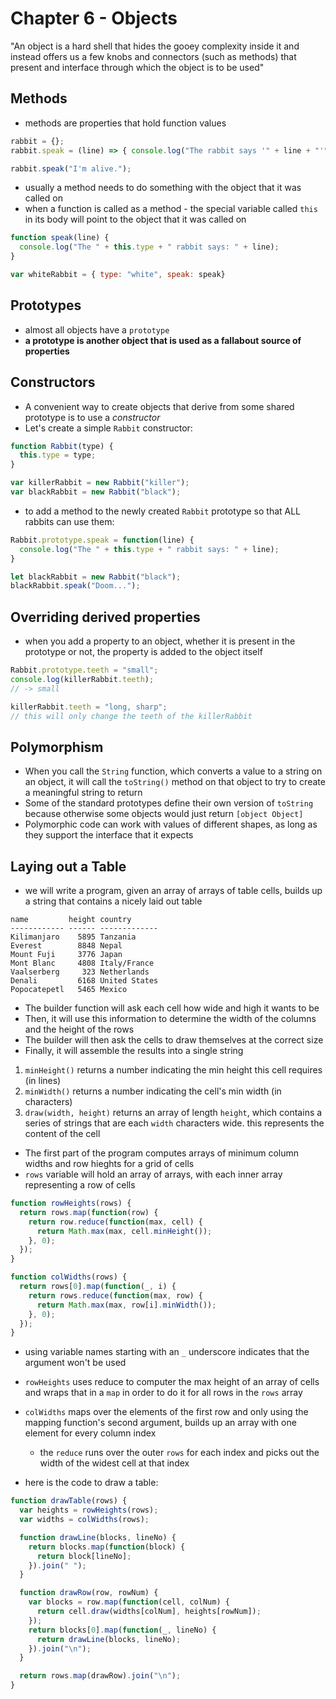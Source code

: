 # Chapter 6 - Objects
"An object is a hard shell that hides the gooey complexity inside it and instead offers us a few knobs and connectors (such as methods) that present and interface through which the object is to be used"

## Methods
* methods are properties that hold function values

```js
rabbit = {};
rabbit.speak = (line) => { console.log("The rabbit says '" + line + "'") };

rabbit.speak("I'm alive.");
```

* usually a method needs to do something with the object that it was called on
* when a function is called as a method - the special variable called `this` in its body will point to the object that it was called on

```js
function speak(line) {
  console.log("The " + this.type + " rabbit says: " + line);
}

var whiteRabbit = { type: "white", speak: speak}
```

## Prototypes
* almost all objects have a `prototype`
* __a prototype is another object that is used as a fallabout source of properties__

## Constructors
* A convenient way to create objects that derive from some shared prototype is to use a *constructor*
* Let's create a simple `Rabbit` constructor:

```js
function Rabbit(type) {
  this.type = type;
}

var killerRabbit = new Rabbit("killer");
var blackRabbit = new Rabbit("black");
```

* to add a method to the newly created `Rabbit` prototype so that ALL rabbits can use them:

```js
Rabbit.prototype.speak = function(line) {
  console.log("The " + this.type + " rabbit says: " + line);
}

let blackRabbit = new Rabbit("black");
blackRabbit.speak("Doom...");
```

## Overriding derived properties

* when you add a property to an object, whether it is present in the prototype or not, the property is added to the object itself

```js
Rabbit.prototype.teeth = "small";
console.log(killerRabbit.teeth);
// -> small

killerRabbit.teeth = "long, sharp";
// this will only change the teeth of the killerRabbit
```

## Polymorphism

* When you call the `String` function, which converts a value to a string on an object, it will call the `toString()` method on that object to try to create a meaningful string to return
* Some of the standard prototypes define their own version of `toString` because otherwise some objects would just return `[object Object]`
* Polymorphic code can work with values of different shapes, as long as they support the interface that it expects

## Laying out a Table
* we will write a program, given an array of arrays of table cells, builds up a string that contains a nicely laid out table

```
name         height country
------------ ------ -------------
Kilimanjaro    5895 Tanzania
Everest        8848 Nepal
Mount Fuji     3776 Japan
Mont Blanc     4808 Italy/France
Vaalserberg     323 Netherlands
Denali         6168 United States
Popocatepetl   5465 Mexico

```

* The builder function will ask each cell how wide and high it wants to be
* Then, it will use this information to determine the width of the columns and the height of the rows
* The builder will then ask the cells to draw themselves at the correct size
* Finally, it will assemble the results into a single string

1. `minHeight()` returns a number indicating the min height this cell requires (in lines)
2. `minWidth()` returns a number indicating the cell's min width (in characters)
3. `draw(width, height)` returns an array of length `height`, which contains a series of strings that are each `width` characters wide. this represents the content of the cell

* The first part of the program computes arrays of minimum column widths and row hieghts for a grid of cells
* `rows` variable will hold an array of arrays, with each inner array representing a row of cells

```js
function rowHeights(rows) {
  return rows.map(function(row) {
    return row.reduce(function(max, cell) {
      return Math.max(max, cell.minHeight());
    }, 0);
  });
}

function colWidths(rows) {
  return rows[0].map(function(_, i) {
    return rows.reduce(function(max, row) {
      return Math.max(max, row[i].minWidth());
    }, 0);
  });
}
```

* using variable names starting with an `_` underscore indicates that the argument won't be used
* `rowHeights` uses reduce to computer the max height of an array of cells and wraps that in a `map` in order to do it for all rows in the `rows` array
* `colWidths` maps over the elements of the first row and only using the mapping function's second argument, builds up an array with one element for every column index
  - the `reduce` runs over the outer `rows` for each index and picks out the width of the widest cell at that index

* here is the code to draw a table:

```js
function drawTable(rows) {
  var heights = rowHeights(rows);
  var widths = colWidths(rows);

  function drawLine(blocks, lineNo) {
    return blocks.map(function(block) {
      return block[lineNo];
    }).join(" ");
  }

  function drawRow(row, rowNum) {
    var blocks = row.map(function(cell, colNum) {
      return cell.draw(widths[colNum], heights[rowNum]);
    });
    return blocks[0].map(function(_, lineNo) {
      return drawLine(blocks, lineNo);
    }).join("\n");
  }

  return rows.map(drawRow).join("\n");
}
```
